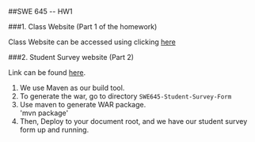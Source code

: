 ##SWE 645 -- HW1 

###1. Class Website (Part 1 of the homework)

Class Website can be accessed using clicking [here](http://avi.swe.645.s3-website-us-east-1.amazonaws.com)

###2. Student Survey website (Part 2)

Link can be found [here](http:\\ec2-3-80-193-222.compute-1.amazonaws.com/sf/).
1. We use Maven as our build tool. 
2. To generate the war, go to directory `SWE645-Student-Survey-Form`
3. Use maven to generate WAR package.  
 'mvn package'
 4. Then, Deploy to your document root, and we have our student survey form up and running.

